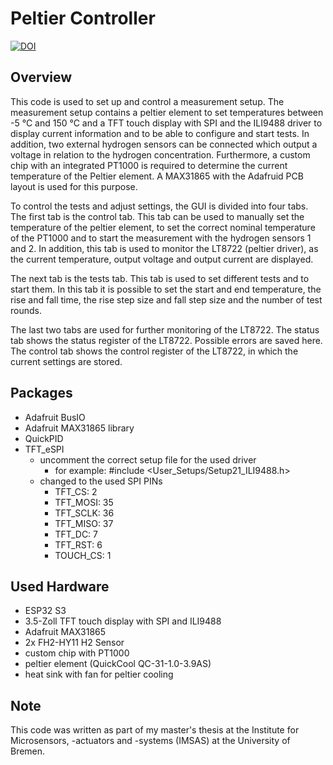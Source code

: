 # Peltier Controller

[![DOI](https://zenodo.org/badge/DOI/10.5281/zenodo.15282554.svg)](https://doi.org/10.5281/zenodo.15282554)

## Overview
This code is used to set up and control a measurement setup. The measurement setup contains a peltier element to set temperatures between -5 °C and 150 °C and a TFT touch display with SPI and the ILI9488 driver to display current information and to be able to configure and start tests. In addition, two external hydrogen sensors can be connected which output a voltage in relation to the hydrogen concentration. Furthermore, a custom chip with an integrated PT1000 is required to determine the current temperature of the Peltier element. A MAX31865 with the Adafruid PCB layout is used for this purpose.

To control the tests and adjust settings, the GUI is divided into four tabs. The first tab is the control tab. This tab can be used to manually set the temperature of the peltier element, to set the correct nominal temperature of the PT1000 and to start the measurement with the hydrogen sensors 1 and 2. In addition, this tab is used to monitor the LT8722 (peltier driver), as the current temperature, output voltage and output current are displayed.

The next tab is the tests tab. This tab is used to set different tests and to start them. In this tab it is possible to set the start and end temperature, the rise and fall time, the rise step size and fall step size and the number of test rounds.

The last two tabs are used for further monitoring of the LT8722. The status tab shows the status register of the LT8722. Possible errors are saved here. The control tab shows the control register of the LT8722, in which the current settings are stored.

## Packages
- Adafruit BusIO
- Adafruit MAX31865 library
- QuickPID
- TFT_eSPI
    - uncomment the correct setup file for the used driver
        - for example: #include <User_Setups/Setup21_ILI9488.h>
    - changed to the used SPI PINs
        - TFT_CS:   2 
        - TFT_MOSI: 35
        - TFT_SCLK: 36
        - TFT_MISO: 37
        - TFT_DC:   7
        - TFT_RST:  6
        - TOUCH_CS: 1

## Used Hardware
- ESP32 S3
- 3.5-Zoll TFT touch display with SPI and ILI9488
- Adafruit MAX31865
- 2x FH2-HY11 H2 Sensor
- custom chip with PT1000
- peltier element (QuickCool QC-31-1.0-3.9AS)
- heat sink with fan for peltier cooling

## Note
This code was written as part of my master's thesis at the Institute for Microsensors, -actuators and -systems (IMSAS) at the University of Bremen.
